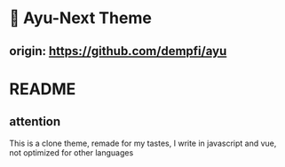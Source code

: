 # 🎨 Ayu-Next Theme
origin: https://github.com/dempfi/ayu
---

# README
## attention
This is a clone theme, remade for my tastes, I write in javascript and vue, not optimized for other languages